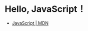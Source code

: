 # Hello, JavaScript！

* [JavaScript | MDN](https://developer.mozilla.org/zh-CN/docs/Web/JavaScript)
